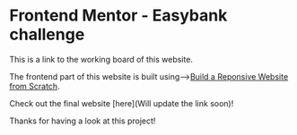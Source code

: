 # Frontend Mentor - Easybank challenge

<a to=/Images/Work_Progress_Board.png>This is a link to the working board of this website.</a>

The frontend part of this website is built using-->[Build a Reponsive Website from Scratch](https://www.youtube.com/playlist?list=PLUWqFDiirlsuYscECzks6zIZWr_Cfcx9k).

Check out the final website [here](Will update the link soon)!

Thanks for having a look at this project!
